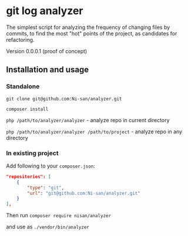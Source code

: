 # git log analyzer

The simplest script for analyzing the frequency of changing files by commits, to find the most "hot" points of the project, as candidates for refactoring.

Version 0.0.0.1 (proof of concept)

## Installation and usage

### Standalone

`git clone git@github.com:Ni-san/analyzer.git`

`composer install`

`php /path/to/analyzer/analyzer` - analyze repo in current directory

`php /path/to/analyzer/analyzer /path/to/project` - analyze repo in any directory

### In existing project

Add following to your `composer.json`:
```json
"repositories": [
    {
        "type": "git",
        "url": "git@github.com:Ni-san/analyzer.git"
    }
],
```

Then run `composer require nisan/analyzer`

and use as `./vendor/bin/analyzer`
